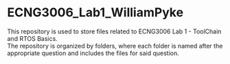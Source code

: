 # ECNG3006_Lab1_WilliamPyke
This repository is used to store files related to ECNG3006 Lab 1 - ToolChain and RTOS Basics. \
The repository is organized by folders, where each folder is named after the appropriate question and includes the files for said question.
